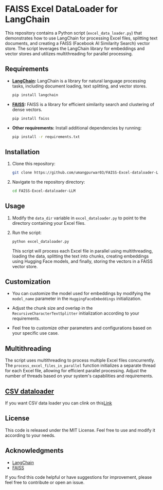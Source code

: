 # FAISS Excel DataLoader for LangChain

This repository contains a Python script (`excel_data_loader.py`) that demonstrates how to use LangChain for processing Excel files, splitting text documents, and creating a FAISS (Facebook AI Similarity Search) vector store. The script leverages the LangChain library for embeddings and vector stores and utilizes multithreading for parallel processing.

## Requirements

- **[LangChain](https://github.com/langchain-ai):** LangChain is a library for natural language processing tasks, including document loading, text splitting, and vector stores.
  
  ```bash
  pip install langchain
  ```

- **[FAISS](https://github.com/facebookresearch/faiss):** FAISS is a library for efficient similarity search and clustering of dense vectors.
  
  ```bash
  pip install faiss
  ```

- **Other requirements:** Install additional dependencies by running:
  
  ```bash
  pip install -r requirements.txt
  ```

## Installation

1. Clone this repository:

    ```bash
    git clone https://github.com/umangpurwar03/FAISS-Excel-dataloader-LLM
    ```

2. Navigate to the repository directory:

    ```bash
    cd FAISS-Excel-dataloader-LLM
    ```

## Usage

1. Modify the `data_dir` variable in `excel_dataloader.py` to point to the directory containing your Excel files.

2. Run the script:

    ```bash
    python excel_dataloader.py
    ```

    This script will process each Excel file in parallel using multithreading, loading the data, splitting the text into chunks, creating embeddings using Hugging Face models, and finally, storing the vectors in a FAISS vector store.

## Customization

- You can customize the model used for embeddings by modifying the `model_name` parameter in the `HuggingFaceEmbeddings` initialization.

- Adjust the chunk size and overlap in the `RecursiveCharacterTextSplitter` initialization according to your requirements.

- Feel free to customize other parameters and configurations based on your specific use case.

## Multithreading

The script uses multithreading to process multiple Excel files concurrently. The `process_excel_files_in_parallel` function initializes a separate thread for each Excel file, allowing for efficient parallel processing. Adjust the number of threads based on your system's capabilities and requirements.

## [CSV dataloader](https://github.com/umangpurwar03/FAISS-CSV-dataloader-LLM)

If you want CSV data loader you can clink on this[Link](https://github.com/umangpurwar03/FAISS-CSV-dataloader-LLM)

## License

This code is released under the MIT License. Feel free to use and modify it according to your needs.

## Acknowledgments

- [LangChain](https://github.com/langchain-ai)
- [FAISS](https://github.com/facebookresearch/faiss)

If you find this code helpful or have suggestions for improvement, please feel free to contribute or open an issue.
